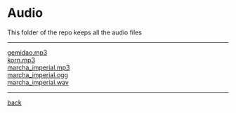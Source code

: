 # Audio
This folder of the repo keeps all the audio files

---------------------------
[gemidao.mp3](gemidao.mp3)<br>
[korn.mp3](korn.mp3)<br>
[marcha_imperial.mp3](marcha_imperial.mp3)<br>
[marcha_imperial.ogg](marcha_imperial.ogg)<br>
[marcha_imperial.wav](marcha_imperial.wav)<br>

---------------------------

[back](../)
